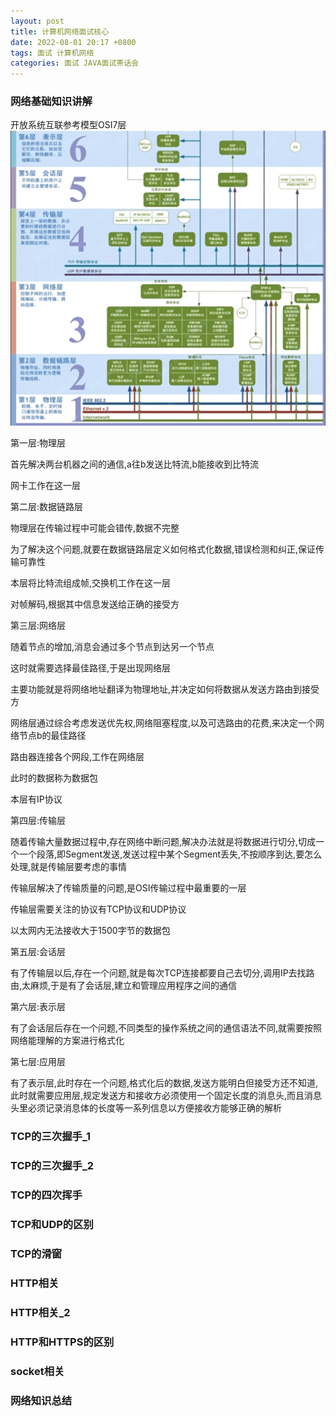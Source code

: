 ```yaml
---
layout: post
title: 计算机网络面试核心
date: 2022-08-01 20:17 +0800
tags: 面试 计算机网络
categories: 面试 JAVA面试茶话会
---
```


### 网络基础知识讲解

开放系统互联参考模型OSI7层
![](/assets/img/post/2022-08-01-计算机网络面试核心20220808222058.png)

第一层:物理层

首先解决两台机器之间的通信,a往b发送比特流,b能接收到比特流

网卡工作在这一层

第二层:数据链路层

物理层在传输过程中可能会错传,数据不完整

为了解决这个问题,就要在数据链路层定义如何格式化数据,错误检测和纠正,保证传输可靠性

本层将比特流组成帧,交换机工作在这一层

对帧解码,根据其中信息发送给正确的接受方

第三层:网络层

随着节点的增加,消息会通过多个节点到达另一个节点

这时就需要选择最佳路径,于是出现网络层

主要功能就是将网络地址翻译为物理地址,并决定如何将数据从发送方路由到接受方

网络层通过综合考虑发送优先权,网络阻塞程度,以及可选路由的花费,来决定一个网络节点b的最佳路径

路由器连接各个网段,工作在网络层

此时的数据称为数据包

本层有IP协议

第四层:传输层

随着传输大量数据过程中,存在网络中断问题,解决办法就是将数据进行切分,切成一个一个段落,即Segment发送,发送过程中某个Segment丢失,不按顺序到达,要怎么处理,就是传输层要考虑的事情

传输层解决了传输质量的问题,是OSI传输过程中最重要的一层

传输层需要关注的协议有TCP协议和UDP协议

以太网内无法接收大于1500字节的数据包

第五层:会话层

有了传输层以后,存在一个问题,就是每次TCP连接都要自己去切分,调用IP去找路由,太麻烦,于是有了会话层,建立和管理应用程序之间的通信

第六层:表示层

有了会话层后存在一个问题,不同类型的操作系统之间的通信语法不同,就需要按照网络能理解的方案进行格式化

第七层:应用层

有了表示层,此时存在一个问题,格式化后的数据,发送方能明白但接受方还不知道,此时就需要应用层,规定发送方和接收方必须使用一个固定长度的消息头,而且消息头里必须记录消息体的长度等一系列信息以方便接收方能够正确的解析

<!-- 07:43 -->


### TCP的三次握手_1
### TCP的三次握手_2
### TCP的四次挥手
### TCP和UDP的区别
### TCP的滑窗
### HTTP相关
### HTTP相关_2
### HTTP和HTTPS的区别
### socket相关
### 网络知识总结